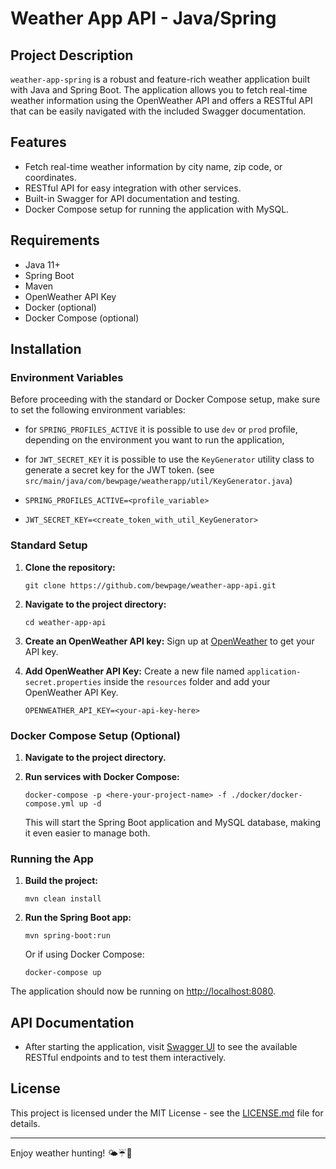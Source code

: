 # Weather App API - Java/Spring

## Project Description

`weather-app-spring` is a robust and feature-rich weather application built with Java and Spring Boot. The application
allows you to fetch real-time weather information using the OpenWeather API and offers a RESTful API that can be easily
navigated with the included Swagger documentation.

## Features

- Fetch real-time weather information by city name, zip code, or coordinates.
- RESTful API for easy integration with other services.
- Built-in Swagger for API documentation and testing.
- Docker Compose setup for running the application with MySQL.

## Requirements

- Java 11+
- Spring Boot
- Maven
- OpenWeather API Key
- Docker (optional)
- Docker Compose (optional)

## Installation

### Environment Variables

Before proceeding with the standard or Docker Compose setup, make sure to set the following environment variables:

- for `SPRING_PROFILES_ACTIVE` it is possible to use `dev` or `prod` profile, depending on the environment you want to
   run the application,
- for `JWT_SECRET_KEY` it is possible to use the `KeyGenerator` utility class to generate a secret key for the JWT
   token. (see `src/main/java/com/bewpage/weatherapp/util/KeyGenerator.java`)

- `SPRING_PROFILES_ACTIVE=<profile_variable>`
- `JWT_SECRET_KEY=<create_token_with_util_KeyGenerator>`

### Standard Setup

1. **Clone the repository:**
   ```
   git clone https://github.com/bewpage/weather-app-api.git
   ```

2. **Navigate to the project directory:**
   ```
   cd weather-app-api
   ```

3. **Create an OpenWeather API key:**
   Sign up at [OpenWeather](https://openweathermap.org/appid) to get your API key.

4. **Add OpenWeather API Key:**
   Create a new file named `application-secret.properties` inside the `resources` folder and add your OpenWeather API
   Key.
   ```
   OPENWEATHER_API_KEY=<your-api-key-here>
   ```

### Docker Compose Setup (Optional)

1. **Navigate to the project directory.**

2. **Run services with Docker Compose:**
   ```
   docker-compose -p <here-your-project-name> -f ./docker/docker-compose.yml up -d
   ```
   This will start the Spring Boot application and MySQL database, making it even easier to manage both.

### Running the App

1. **Build the project:**
   ```
   mvn clean install
   ```

2. **Run the Spring Boot app:**
   ```
   mvn spring-boot:run
   ```

   Or if using Docker Compose:
   ```
   docker-compose up
   ```

The application should now be running on [http://localhost:8080](http://localhost:8080).

## API Documentation

- After starting the application, visit [Swagger UI](http://localhost:8080/swagger-ui.html) to see the available RESTful
  endpoints and to test them interactively.

## License

This project is licensed under the MIT License - see the [LICENSE.md](LICENSE.md) file for details.

---

Enjoy weather hunting! 🌤☔️💨